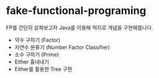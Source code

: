 # fake-functional-programing

FP를 간단히 살펴보고자 Java를 이용해 억지로 개념을 구현해봅니다.

- 약수 구하기 (Factor)
- 자연수 분류기 (Number Factor Classifier)
- 소수 구하기 (Prime)
- Either 흉내내기
- Either를 활용한 Tree 구현

